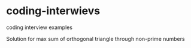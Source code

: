 # coding-interwievs
coding interview examples 

Solution for max sum of orthogonal triangle through non-prime numbers
